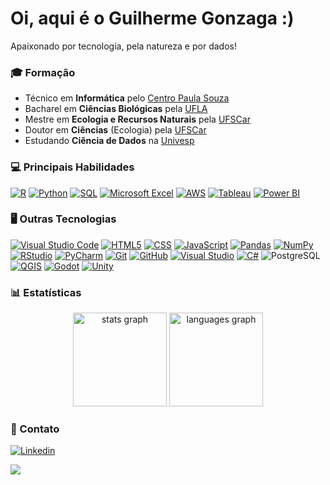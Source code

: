 <h1>Oi, aqui é o Guilherme Gonzaga :)</h1>

Apaixonado por tecnologia, pela natureza e por dados!

### 🎓 Formação

- Técnico em **Informática** pelo <a href="https://www.cps.sp.gov.br/">Centro Paula Souza</a>
- Bacharel em **Ciências Biológicas** pela <a href="https://ufla.br/">UFLA</a>
- Mestre em **Ecologia e Recursos Naturais** pela <a href="https://www.ufscar.br/">UFSCar</a>
- Doutor em **Ciências** (Ecologia) pela <a href="https://www.ufscar.br/">UFSCar</a>
- Estudando **Ciência de Dados** na <a href="https://univesp.br/">Univesp</a>

### 💻 Principais Habilidades

[![R](https://img.shields.io/badge/R-%23276DC3.svg?logo=r&logoColor=white)](#)
[![Python](https://img.shields.io/badge/Python-3776AB?logo=python&logoColor=fff)](#)
[![SQL](https://img.shields.io/badge/SQL-333?logoColor=white)](#)
[![Microsoft Excel](https://img.shields.io/badge/Microsoft%20Excel-217346)](#)
[![AWS](https://img.shields.io/badge/-Amazon%20Web%20Services-333333?style=flat&logo=amazonwebservices&logoColor=FF9900)](#)
[![Tableau](https://img.shields.io/badge/-Tableau-333333?style=flat&logo=tableau&logoColor=E97627)](#)
[![Power BI](https://img.shields.io/badge/Power%20BI-F2C811)](#)

### 🖥 Outras Tecnologias

[![Visual Studio Code](https://custom-icon-badges.demolab.com/badge/Visual%20Studio%20Code-0078d7.svg?logo=vsc&logoColor=white)](#)
[![HTML5](https://img.shields.io/badge/-HTML5-333333?style=flat&logo=HTML5&logoColor=E34F26)](#)
[![CSS](https://img.shields.io/badge/-CSS-333333?style=flat&logo=CSS3&logoColor=1572B6)](#)
[![JavaScript](https://img.shields.io/badge/JavaScript-F7DF1E?logo=javascript&logoColor=000)](#)
[![Pandas](https://img.shields.io/badge/-Pandas-333333?style=flat&logo=pandas&logoColor=150458)](#)
[![NumPy](https://img.shields.io/badge/-NumPy-333333?style=flat&logo=numpy&logoColor=013243)](#)
[![RStudio](https://img.shields.io/badge/-RStudio-333333?style=flat&logo=rstudioide&logoColor=75AADB)](#)
[![PyCharm](https://img.shields.io/badge/PyCharm-000?logo=pycharm&logoColor=fff)](#)
[![Git](https://img.shields.io/badge/Git-F05032?logo=git&logoColor=fff)](#)
[![GitHub](https://img.shields.io/badge/GitHub-%23121011.svg?logo=github&logoColor=white)](#)
[![Visual Studio](https://custom-icon-badges.demolab.com/badge/Visual%20Studio-5C2D91.svg?&logo=visual-studio&logoColor=white)](#)
[![C#](https://custom-icon-badges.demolab.com/badge/C%23-%23239120.svg?logo=cshrp&logoColor=white)](#)
![PostgreSQL](https://img.shields.io/badge/-PostgreSQL-333333?style=flat&logo=postgresql&logoColor=4169E1)
[![QGIS](https://img.shields.io/badge/-QGIS-333333?style=flat&logo=qgis&logoColor=589632)](#)
[![Godot](https://img.shields.io/badge/-Godot-333333?style=flat&logo=godotengine&logoColor=478CBF)](#)
[![Unity](https://img.shields.io/badge/-Unity-333333?style=flat&logo=unity&logoColor=FFFFFF)](#)

### 📊 Estatísticas

<div align="center">
  <img src="https://github-readme-stats.vercel.app/api?username=guig-silva&hide_title=true&hide_rank=false&show_icons=true&include_all_commits=true&count_private=true&disable_animations=false&theme=tokyonight&locale=en&hide_border=true&order=1" height="150" alt="stats graph"  />
  <img src="https://github-readme-stats.vercel.app/api/top-langs?username=guig-silva&locale=en&hide_title=false&layout=compact&card_width=320&langs_count=5&theme=tokyonight&hide_border=true&order=2" height="150" alt="languages graph"  />
</div>

### 📧 Contato

[![Linkedin](https://img.shields.io/badge/-Guilherme_Gonzaga-blue?style=flat-square&logo=Linkedin&logoColor=white&link=https://www.linkedin.com/in/guigonzaga)](https://www.linkedin.com/in/guigonzaga)

<div dir="rtl">
<img align="left" src="https://visitor-badge.laobi.icu/badge?page_id=guig-silva.guig-silva&left_text=Visitantes"/>
</div>

